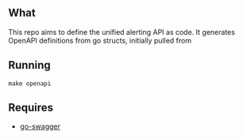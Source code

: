 ## What

This repo aims to define the unified alerting API as code. It generates OpenAPI definitions from go structs, initially pulled from 


## Running

`make openapi`

## Requires
 - [go-swagger](https://github.com/go-swagger/go-swagger)

